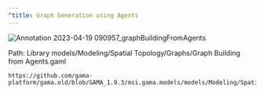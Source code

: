 ```yaml
---
^title: Graph Generation using Agents
---
```


![Annotation 2023-04-19 090957_graphBuildingFromAgents](https://user-images.githubusercontent.com/4437331/232999591-0cab90df-0e06-4c94-89d7-b9bf7d8765bb.png)

Path: Library models/Modeling/Spatial Topology/Graphs/Graph Building from Agents.gaml

```gaml reference
https://github.com/gama-platform/gama.old/blob/GAMA_1.9.3/msi.gama.models/models/Modeling/Spatial%20Topology/Graphs/models/Graph%20Building%20From%20Agents.gaml
```
